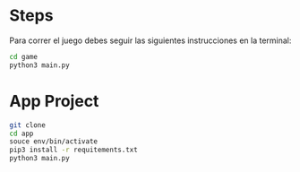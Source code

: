 # Steps

Para correr el juego debes seguir las siguientes instrucciones en la terminal:

```sh
cd game 
python3 main.py
```

# App Project

```sh
git clone
cd app
souce env/bin/activate
pip3 install -r requitements.txt
python3 main.py
```